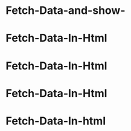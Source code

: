 # Fetch-Data-and-show-
# Fetch-Data-In-Html
# Fetch-Data-In-Html
# Fetch-Data-In-Html
# Fetch-Data-In-html
